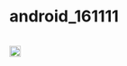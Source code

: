 # android_161111

<br>
<img src = "https://github.com/ccc3132/android_161111/blob/master/app/Camera/1%EB%B2%88.png?raw=true" width=20>
<br>
